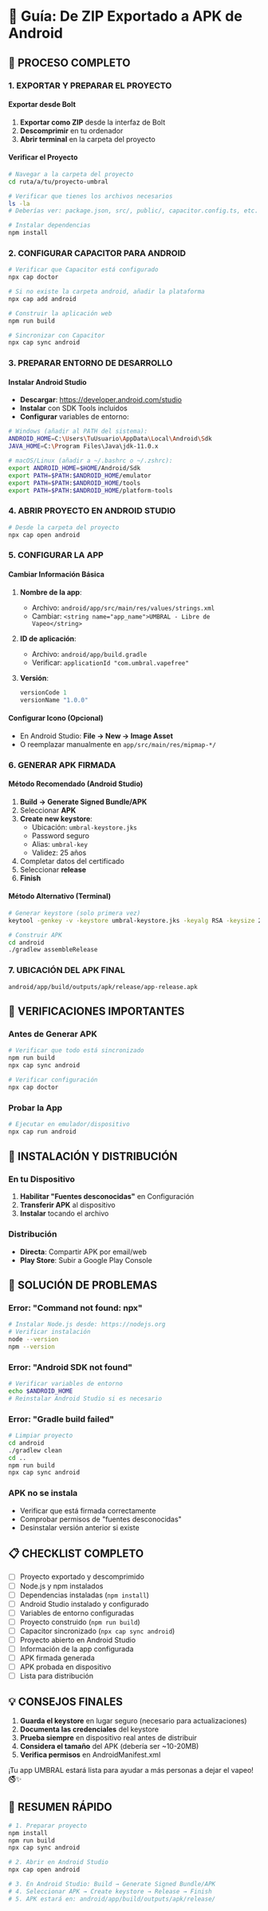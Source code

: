 # 📱 Guía: De ZIP Exportado a APK de Android

## 🎯 PROCESO COMPLETO

### 1. **EXPORTAR Y PREPARAR EL PROYECTO**

#### Exportar desde Bolt
1. **Exportar como ZIP** desde la interfaz de Bolt
2. **Descomprimir** en tu ordenador
3. **Abrir terminal** en la carpeta del proyecto

#### Verificar el Proyecto
```bash
# Navegar a la carpeta del proyecto
cd ruta/a/tu/proyecto-umbral

# Verificar que tienes los archivos necesarios
ls -la
# Deberías ver: package.json, src/, public/, capacitor.config.ts, etc.

# Instalar dependencias
npm install
```

### 2. **CONFIGURAR CAPACITOR PARA ANDROID**

```bash
# Verificar que Capacitor está configurado
npx cap doctor

# Si no existe la carpeta android, añadir la plataforma
npx cap add android

# Construir la aplicación web
npm run build

# Sincronizar con Capacitor
npx cap sync android
```

### 3. **PREPARAR ENTORNO DE DESARROLLO**

#### Instalar Android Studio
- **Descargar**: https://developer.android.com/studio
- **Instalar** con SDK Tools incluidos
- **Configurar** variables de entorno:

```bash
# Windows (añadir al PATH del sistema):
ANDROID_HOME=C:\Users\TuUsuario\AppData\Local\Android\Sdk
JAVA_HOME=C:\Program Files\Java\jdk-11.0.x

# macOS/Linux (añadir a ~/.bashrc o ~/.zshrc):
export ANDROID_HOME=$HOME/Android/Sdk
export PATH=$PATH:$ANDROID_HOME/emulator
export PATH=$PATH:$ANDROID_HOME/tools
export PATH=$PATH:$ANDROID_HOME/platform-tools
```

### 4. **ABRIR PROYECTO EN ANDROID STUDIO**

```bash
# Desde la carpeta del proyecto
npx cap open android
```

### 5. **CONFIGURAR LA APP**

#### Cambiar Información Básica
1. **Nombre de la app**:
   - Archivo: `android/app/src/main/res/values/strings.xml`
   - Cambiar: `<string name="app_name">UMBRAL - Libre de Vapeo</string>`

2. **ID de aplicación**:
   - Archivo: `android/app/build.gradle`
   - Verificar: `applicationId "com.umbral.vapefree"`

3. **Versión**:
   ```gradle
   versionCode 1
   versionName "1.0.0"
   ```

#### Configurar Icono (Opcional)
- En Android Studio: **File → New → Image Asset**
- O reemplazar manualmente en `app/src/main/res/mipmap-*/`

### 6. **GENERAR APK FIRMADA**

#### Método Recomendado (Android Studio)
1. **Build → Generate Signed Bundle/APK**
2. Seleccionar **APK**
3. **Create new keystore**:
   - Ubicación: `umbral-keystore.jks`
   - Password seguro
   - Alias: `umbral-key`
   - Validez: 25 años
4. Completar datos del certificado
5. Seleccionar **release**
6. **Finish**

#### Método Alternativo (Terminal)
```bash
# Generar keystore (solo primera vez)
keytool -genkey -v -keystore umbral-keystore.jks -keyalg RSA -keysize 2048 -validity 10000 -alias umbral-key

# Construir APK
cd android
./gradlew assembleRelease
```

### 7. **UBICACIÓN DEL APK FINAL**
```
android/app/build/outputs/apk/release/app-release.apk
```

## 🔧 VERIFICACIONES IMPORTANTES

### Antes de Generar APK
```bash
# Verificar que todo está sincronizado
npm run build
npx cap sync android

# Verificar configuración
npx cap doctor
```

### Probar la App
```bash
# Ejecutar en emulador/dispositivo
npx cap run android
```

## 📱 INSTALACIÓN Y DISTRIBUCIÓN

### En tu Dispositivo
1. **Habilitar "Fuentes desconocidas"** en Configuración
2. **Transferir APK** al dispositivo
3. **Instalar** tocando el archivo

### Distribución
- **Directa**: Compartir APK por email/web
- **Play Store**: Subir a Google Play Console

## 🚨 SOLUCIÓN DE PROBLEMAS

### Error: "Command not found: npx"
```bash
# Instalar Node.js desde: https://nodejs.org
# Verificar instalación
node --version
npm --version
```

### Error: "Android SDK not found"
```bash
# Verificar variables de entorno
echo $ANDROID_HOME
# Reinstalar Android Studio si es necesario
```

### Error: "Gradle build failed"
```bash
# Limpiar proyecto
cd android
./gradlew clean
cd ..
npm run build
npx cap sync android
```

### APK no se instala
- Verificar que está firmada correctamente
- Comprobar permisos de "fuentes desconocidas"
- Desinstalar versión anterior si existe

## 📋 CHECKLIST COMPLETO

- [ ] Proyecto exportado y descomprimido
- [ ] Node.js y npm instalados
- [ ] Dependencias instaladas (`npm install`)
- [ ] Android Studio instalado y configurado
- [ ] Variables de entorno configuradas
- [ ] Proyecto construido (`npm run build`)
- [ ] Capacitor sincronizado (`npx cap sync android`)
- [ ] Proyecto abierto en Android Studio
- [ ] Información de la app configurada
- [ ] APK firmada generada
- [ ] APK probada en dispositivo
- [ ] Lista para distribución

## 💡 CONSEJOS FINALES

1. **Guarda el keystore** en lugar seguro (necesario para actualizaciones)
2. **Documenta las credenciales** del keystore
3. **Prueba siempre** en dispositivo real antes de distribuir
4. **Considera el tamaño** del APK (debería ser ~10-20MB)
5. **Verifica permisos** en AndroidManifest.xml

¡Tu app UMBRAL estará lista para ayudar a más personas a dejar el vapeo! 🚭✨

## 🎯 RESUMEN RÁPIDO

```bash
# 1. Preparar proyecto
npm install
npm run build
npx cap sync android

# 2. Abrir en Android Studio
npx cap open android

# 3. En Android Studio: Build → Generate Signed Bundle/APK
# 4. Seleccionar APK → Create keystore → Release → Finish
# 5. APK estará en: android/app/build/outputs/apk/release/
```